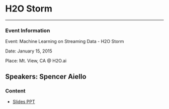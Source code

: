 # H2O Storm

---

### Event Information

Event: Machine Learning on Streaming Data - H2O Storm

Date: January 15, 2015

Place: Mt. View, CA @ H2O.ai

Speakers: Spencer Aiello
-----

### Content

* [Slides PPT](h2o--storm.pptx)
